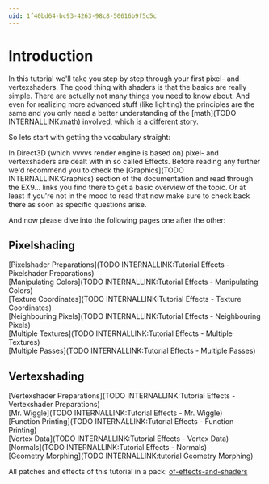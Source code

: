 ```yaml
---
uid: 1f40bd64-bc93-4263-98c8-50616b9f5c5c
---
```


# Introduction
In this tutorial we'll take you step by step through your first pixel- and vertexshaders. The good thing with shaders is that the basics are really simple. There are actually not many things you need to know about. And even for realizing more advanced stuff (like lighting) the principles are the same and you only need a better understanding of the [math](TODO INTERNALLINK:math) involved, which is a different story.  

So lets start with getting the vocabulary straight:  

In Direct3D (which vvvvs render engine is based on) pixel- and vertexshaders are dealt with in so called Effects. Before reading any further we'd recommend you to check the [Graphics](TODO INTERNALLINK:Graphics) section of the documentation and read through the EX9... links you find there to get a basic overview of the topic. Or at least if you're not in the mood to read that now make sure to check back there as soon as specific questions arise.  

And now please dive into the following pages one after the other:  

## Pixelshading
[Pixelshader Preparations](TODO INTERNALLINK:Tutorial Effects - Pixelshader Preparations)  
[Manipulating Colors](TODO INTERNALLINK:Tutorial Effects - Manipulating Colors)  
[Texture Coordinates](TODO INTERNALLINK:Tutorial Effects - Texture Coordinates)  
[Neighbouring Pixels](TODO INTERNALLINK:Tutorial Effects - Neighbouring Pixels)  
[Multiple Textures](TODO INTERNALLINK:Tutorial Effects - Multiple Textures)  
[Multiple Passes](TODO INTERNALLINK:Tutorial Effects - Multiple Passes)  

## Vertexshading
[Vertexshader Preparations](TODO INTERNALLINK:Tutorial Effects - Vertexshader Preparations)  
[Mr. Wiggle](TODO INTERNALLINK:Tutorial Effects - Mr. Wiggle)  
[Function Printing](TODO INTERNALLINK:Tutorial Effects - Function Printing)  
[Vertex Data](TODO INTERNALLINK:Tutorial Effects - Vertex Data)  
[Normals](TODO INTERNALLINK:Tutorial Effects - Normals)  
[Geometry Morphing](TODO INTERNALLINK:tutorial Geometry Morphing)  

All patches and effects of this tutorial in a pack: <a href="https://vvvv.org/contribution/of-effects-and-shaders" class="extURL contribution" target="_blank">of-effects-and-shaders</a>  